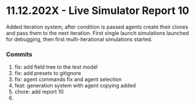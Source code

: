<h1>11.12.202X - Live Simulator Report 10</h1>

<p>
    Added iteration system, after condition is passed agents create their clones and pass them to the next iteration. First single launch simulations launched for debugging, then first multi-iterational simulations started.
</p>

<h3>Commits</h3>
<ol>
    <li>fix: add field tree to the test model</li>
    <li>fix: add presets to gitignore</li>
    <li>fix: agent commands fix and agent selection</li>
    <li>feat: generation system with agent copying added</li>
    <li>chore: add report 10</li>
    <li></li>
</ol>